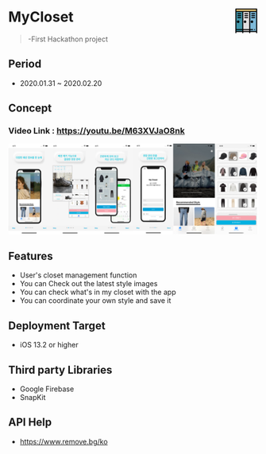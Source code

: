 # MyCloset<img src = "https://github.com/IMSEONGJUN/MyCloset/blob/master/MyCloset/Assets.xcassets/AppIcon.appiconset/Icon-1024.png?raw=true" width = 50 align = right>
>-First Hackathon project
## Period
- 2020.01.31 ~ 2020.02.20
## Concept
### Video Link : https://youtu.be/M63XVJaO8nk

![이미지](https://github.com/IMSEONGJUN/MyCloset/blob/master/MyCloset/screenshot/mycloset.png?raw=true)


## Features 

- User's closet management function
- You can Check out the latest style images
- You can check what's in my closet with the app
- You can coordinate your own style and save it

## Deployment Target

- iOS 13.2 or higher

## Third party Libraries

- Google Firebase
- SnapKit

## API Help
- https://www.remove.bg/ko
